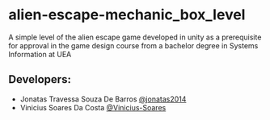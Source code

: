 # alien-escape-mechanic_box_level
A simple level of the alien escape game developed in unity as a prerequisite for approval in the game design course from a bachelor degree in Systems Information at UEA

## Developers: 
  - Jonatas Travessa Souza De Barros <a href=https://github.com/jonatas2014>@jonatas2014</a> <br>
  - Vinicius Soares Da Costa <a href=https://github.com/Vinicius-Soares>@Vinicius-Soares</a> <br>
